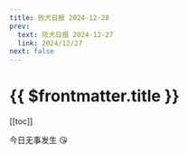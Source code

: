 ```yaml
---
title: 败犬日报 2024-12-28
prev:
  text: 败犬日报 2024-12-27
  link: 2024/12/27
next: false
---
```


# {{ $frontmatter.title }}

[[toc]]

今日无事发生 :kissing_heart:

